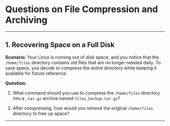 <!--Heading-->
# Questions on File Compression and Archiving
- - -
## 1. Recovering Space on a Full Disk

**Scenario:**
Your Linux is running out of disk space, and you notice that the `/home/files` directory contains old files that are no longer needed daily. To save space, you decide to compress the entire directory while keeping it available for future reference.

**Question:**
1. What command should you use to compress the `/home/files` directory into a `.tar.gz` archive named `files_backup.tar.gz`?

1. After compressing, how would you remove the original `/home/files` directory to free up space?
- - -
